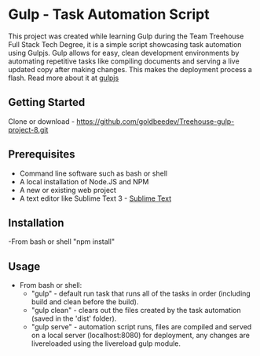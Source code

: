 # Gulp - Task Automation Script
This project was created while learning Gulp during the Team Treehouse Full Stack Tech Degree, it is a simple script showcasing task automation using Gulpjs.
Gulp allows for easy, clean development environments by automating repetitive tasks like compiling documents and serving a live updated copy after making changes.
This makes the deployment process a flash.  Read more about it at [gulpjs](https://gulpjs.com)

## Getting Started
Clone or download - https://github.com/goldbeedev/Treehouse-gulp-project-8.git

## Prerequisites
* Command line software such as bash or shell
* A local installation of Node.JS and NPM
* A new or existing web project
* A text editor like Sublime Text 3 - [Sublime Text](https://www.sublimetext.com/3)

## Installation
-From bash or shell "npm install"

## Usage
* From bash or shell:
  * "gulp" - default run task that runs all of the tasks in order (including build and clean before the build).
  * "gulp clean" - clears out the files created by the task automation (saved in the 'dist' folder).
  * "gulp serve" - automation script runs, files are compiled and served on a local server (localhost:8080) for deployment, any changes are livereloaded using the livereload gulp module.

